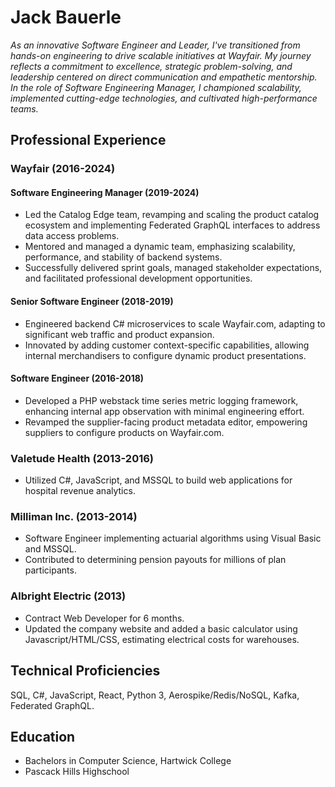 
# Jack Bauerle
*As an innovative Software Engineer and Leader, I've transitioned from hands-on engineering to drive scalable initiatives at Wayfair. My journey reflects a commitment to excellence, strategic problem-solving, and leadership centered on direct communication and empathetic mentorship. In the role of Software Engineering Manager, I championed scalability, implemented cutting-edge technologies, and cultivated high-performance teams.*

## Professional Experience

### Wayfair (2016-2024)

#### Software Engineering Manager (2019-2024)
- Led the Catalog Edge team, revamping and scaling the product catalog ecosystem and implementing Federated GraphQL interfaces to address data access problems.
- Mentored and managed a dynamic team, emphasizing scalability, performance, and stability of backend systems.
- Successfully delivered sprint goals, managed stakeholder expectations, and facilitated professional development opportunities.

#### Senior Software Engineer (2018-2019)
- Engineered backend C# microservices to scale Wayfair.com, adapting to significant web traffic and product expansion.
- Innovated by adding customer context-specific capabilities, allowing internal merchandisers to configure dynamic product presentations.

#### Software Engineer (2016-2018)
- Developed a PHP webstack time series metric logging framework, enhancing internal app observation with minimal engineering effort.
- Revamped the supplier-facing product metadata editor, empowering suppliers to configure products on Wayfair.com.

### Valetude Health (2013-2016)
- Utilized C#, JavaScript, and MSSQL to build web applications for hospital revenue analytics.

### Milliman Inc. (2013-2014)
- Software Engineer implementing actuarial algorithms using Visual Basic and MSSQL.
- Contributed to determining pension payouts for millions of plan participants.

### Albright Electric (2013)
- Contract Web Developer for 6 months.
- Updated the company website and added a basic calculator using Javascript/HTML/CSS, estimating electrical costs for warehouses.

## Technical Proficiencies
SQL, C#, JavaScript, React, Python 3, Aerospike/Redis/NoSQL, Kafka, Federated GraphQL.

## Education
- Bachelors in Computer Science, Hartwick College
- Pascack Hills Highschool
